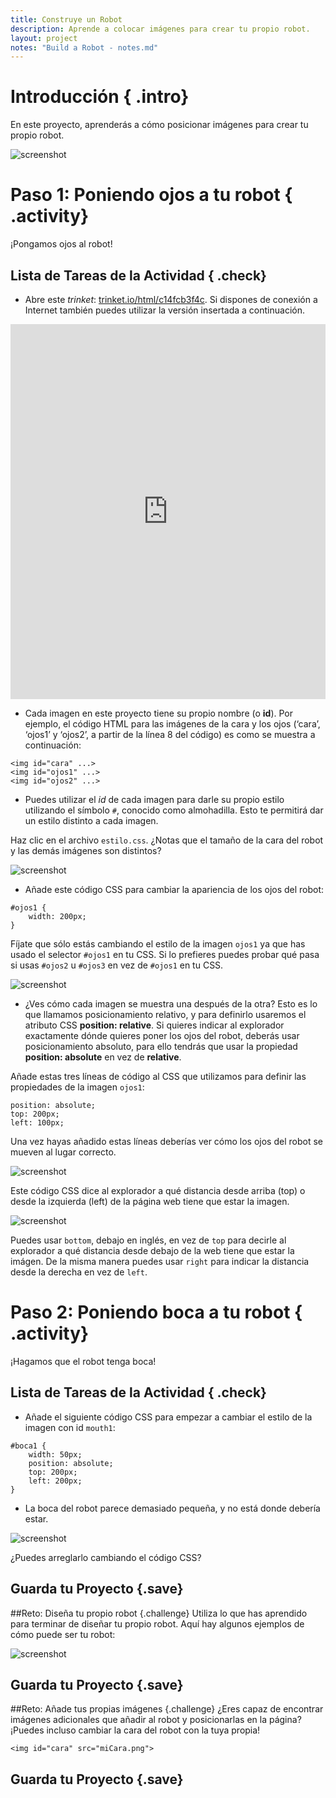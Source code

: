 ```yaml
---
title: Construye un Robot
description: Aprende a colocar imágenes para crear tu propio robot.
layout: project
notes: "Build a Robot - notes.md"
---
```


# Introducción { .intro}

En este proyecto, aprenderás a cómo posicionar imágenes para crear tu propio robot.

![screenshot](images/robot-final.png)

# Paso 1: Poniendo ojos a tu robot { .activity}

¡Pongamos ojos al robot!

## Lista de Tareas de la Actividad { .check}

+ Abre este *trinket*: <a href="https://trinket.io/html/c14fcb3f4c" target="\_blank">trinket.io/html/c14fcb3f4c</a>. Si dispones de conexión a Internet también puedes utilizar la versión insertada a continuación.

<div class="trinket">
  <iframe src="https://trinket.io/html/c14fcb3f4c" width="100%" height="600" frameborder="0" marginwidth="0" marginheight="0" allowfullscreen>
  </iframe>
</div>

+ Cada imagen en este proyecto tiene su propio nombre (o __id__). Por ejemplo, el código HTML para las imágenes de la cara y los ojos (‘cara’, ‘ojos1’ y ‘ojos2’, a partir de la línea 8 del código) es como se muestra a continuación:

```
<img id="cara" ...>
<img id="ojos1" ...>
<img id="ojos2" ...>
```

+ Puedes utilizar el _id_ de cada imagen para darle su propio estilo utilizando el símbolo `#`, conocido como almohadilla. Esto te permitirá dar un estilo distinto a cada imagen.

Haz clic en el archivo `estilo.css`. ¿Notas que el tamaño de la cara del robot y las demás imágenes son distintos?

![screenshot](images/robot-id.png)

+ Añade este código CSS para cambiar la apariencia de los ojos del robot:

```
#ojos1 {
    width: 200px;
}
```

Fíjate que sólo estás cambiando el estilo de la imagen `ojos1` ya que has usado el selector `#ojos1` en tu CSS. Si lo prefieres puedes probar qué pasa si usas `#ojos2` u `#ojos3` en vez de `#ojos1` en tu CSS.

![screenshot](images/robot-eyes-width.png)

+ ¿Ves cómo cada imagen se muestra una después de la otra? Esto es lo que llamamos posicionamiento relativo, y para definirlo usaremos el atributo CSS __position: relative__. Si quieres indicar al explorador exactamente dónde quieres poner los ojos del robot, deberás usar posicionamiento absoluto, para ello tendrás que usar la propiedad __position: absolute__ en vez de __relative__.

Añade estas tres líneas de código al CSS que utilizamos para definir las propiedades de la imagen `ojos1`:

```
position: absolute;
top: 200px;
left: 100px;
```

Una vez hayas añadido estas líneas deberías ver cómo los ojos del robot se mueven al lugar correcto.

![screenshot](robot-eyes-position.png)

Este código CSS dice al explorador a qué distancia desde arriba (top) o desde la izquierda (left) de la página web tiene que estar la imagen.

![screenshot](images/robot-eyes-position2.png)

Puedes usar `bottom`, debajo en inglés, en vez de `top` para decirle al explorador a qué distancia desde debajo de la web tiene que estar la imágen. De la misma manera puedes usar `right` para indicar la distancia desde la derecha en vez de `left`.

# Paso 2: Poniendo boca a tu robot { .activity}

¡Hagamos que el robot tenga boca!

## Lista de Tareas de la Actividad { .check}

+ Añade el siguiente código CSS para empezar a cambiar el estilo de la imagen con id `mouth1`:

```
#boca1 {
    width: 50px;
    position: absolute;
    top: 200px;
    left: 200px;
}
```

+ La boca del robot parece demasiado pequeña, y no está donde debería estar.

![screenshot](images/robot-mouth.png)

¿Puedes arreglarlo cambiando el código CSS?

## Guarda tu Proyecto {.save}

##Reto: Diseña tu propio robot {.challenge}
Utiliza lo que has aprendido para terminar de diseñar tu propio robot. Aquí hay algunos ejemplos de cómo puede ser tu robot:

![screenshot](images/robot-examples.png)

## Guarda tu Proyecto {.save}

##Reto: Añade tus propias imágenes {.challenge}
¿Eres capaz de encontrar imágenes adicionales que añadir al robot y posicionarlas en la página? ¡Puedes incluso cambiar la cara del robot con la tuya propia!

```
<img id="cara" src="miCara.png">
```

## Guarda tu Proyecto {.save}
